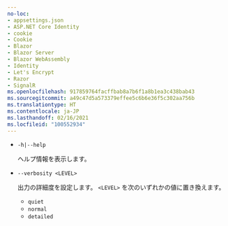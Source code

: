 ```yaml
---
no-loc:
- appsettings.json
- ASP.NET Core Identity
- cookie
- Cookie
- Blazor
- Blazor Server
- Blazor WebAssembly
- Identity
- Let's Encrypt
- Razor
- SignalR
ms.openlocfilehash: 917859764facffbab8a7b6f1a8b1ea3c438bab43
ms.sourcegitcommit: a49c47d5a573379effee5c6b6e36f5c302aa756b
ms.translationtype: HT
ms.contentlocale: ja-JP
ms.lasthandoff: 02/16/2021
ms.locfileid: "100552934"
---
```

* `-h|--help`

  ヘルプ情報を表示します。

* `--verbosity <LEVEL>`

  出力の詳細度を設定します。 `<LEVEL>` を次のいずれかの値に置き換えます。
  
  * `quiet`
  * `normal`
  * `detailed`
